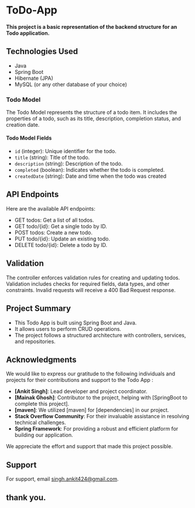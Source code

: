 # ToDo-App
#### This project is a basic representation of the backend structure for an Todo application.
## Technologies Used
- Java
- Spring Boot
- Hibernate (JPA)
- MySQL (or any other database of your choice)
### Todo Model

The Todo Model represents the structure of a todo item. It includes the properties of a todo, such as its title, description, completion status, and creation date.

#### Todo Model Fields

- `id` (integer): Unique identifier for the todo.
- `title` (string): Title of the todo.
- `description` (string): Description of the todo.
- `completed` (boolean): Indicates whether the todo is completed.
- `createdDate` (string): Date and time when the todo was created
## API Endpoints
Here are the available API endpoints:

- GET todos: Get a list of all todos.
- GET todo/{id}: Get a single todo by ID.
- POST todos: Create a new todo.
- PUT todo/{id}: Update an existing todo.
- DELETE todo/{id}: Delete a todo by ID.
## Validation
The controller enforces validation rules for creating and updating todos. Validation includes checks for required fields, data types, and other constraints. Invalid requests will receive a 400 Bad Request response.
## Project Summary
- This Todo App is built using Spring Boot and Java.
- It allows users to perform CRUD operations.
- The project follows a structured architecture with controllers, services, and repositories.



## Acknowledgments

We would like to express our gratitude to the following individuals and projects for their contributions and support to the Todo App :

- **[Ankit Singh]**: Lead developer and project coordinator.
- **[Mainak Ghosh]**: Contributor to the project, helping with [SpringBoot to complete this project].
- **[maven]**: We utilized [maven] for [dependencies] in our project.
- **Stack Overflow Community**: For their invaluable assistance in resolving technical challenges.
- **Spring Framework**: For providing a robust and efficient platform for building our application.


We appreciate the  effort and support that made this project possible.



## Support

For support, email singh.ankit424@gmail.com.

## thank you.
